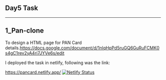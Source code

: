 Day5 Task
---------------------------------------------------
---------------------------------------------------
1_Pan-clone
----------------------------------------------------
To design a HTML page for PAN Card details.https://docs.google.com/document/d/1nlqHpPd5ruGQ6GuRuFCMK0s4gC1rev2yA4ri7JYVe6s/edit

I deployed the task in netlify, following was the link: 

https://pancard.netlify.app/ [![Netlify Status](https://api.netlify.com/api/v1/badges/0451764a-e6b2-49d2-b4ea-8f1d4bcc5063/deploy-status)](https://app.netlify.com/sites/pancard/deploys)

